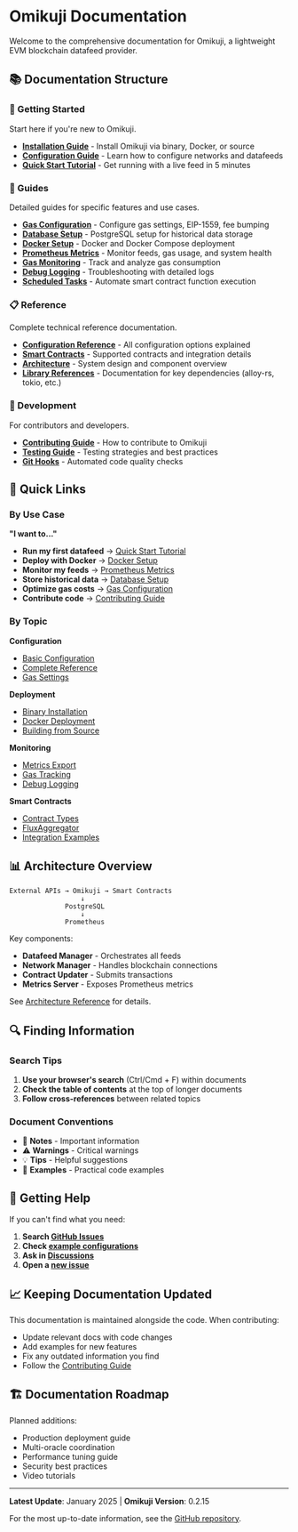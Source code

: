 # Omikuji Documentation

Welcome to the comprehensive documentation for Omikuji, a lightweight EVM blockchain datafeed provider.

## 📚 Documentation Structure

### 🚀 Getting Started
Start here if you're new to Omikuji.

- **[Installation Guide](getting-started/installation.md)** - Install Omikuji via binary, Docker, or source
- **[Configuration Guide](getting-started/configuration.md)** - Learn how to configure networks and datafeeds  
- **[Quick Start Tutorial](getting-started/quickstart.md)** - Get running with a live feed in 5 minutes

### 📖 Guides
Detailed guides for specific features and use cases.

- **[Gas Configuration](guides/gas-configuration.md)** - Configure gas settings, EIP-1559, fee bumping
- **[Database Setup](guides/database-setup.md)** - PostgreSQL setup for historical data storage
- **[Docker Setup](guides/docker-setup.md)** - Docker and Docker Compose deployment
- **[Prometheus Metrics](guides/prometheus-metrics.md)** - Monitor feeds, gas usage, and system health
- **[Gas Monitoring](guides/gas-monitoring.md)** - Track and analyze gas consumption
- **[Debug Logging](guides/debug-logging.md)** - Troubleshooting with detailed logs
- **[Scheduled Tasks](guides/scheduled-tasks.md)** - Automate smart contract function execution

### 📋 Reference
Complete technical reference documentation.

- **[Configuration Reference](reference/configuration.md)** - All configuration options explained
- **[Smart Contracts](reference/contracts.md)** - Supported contracts and integration details
- **[Architecture](reference/architecture.md)** - System design and component overview
- **[Library References](reference/libraries/)** - Documentation for key dependencies (alloy-rs, tokio, etc.)

### 🔧 Development
For contributors and developers.

- **[Contributing Guide](development/contributing.md)** - How to contribute to Omikuji
- **[Testing Guide](development/testing.md)** - Testing strategies and best practices
- **[Git Hooks](development/git-hooks.md)** - Automated code quality checks

## 🎯 Quick Links

### By Use Case

**"I want to..."**

- **Run my first datafeed** → [Quick Start Tutorial](getting-started/quickstart.md)
- **Deploy with Docker** → [Docker Setup](guides/docker-setup.md)
- **Monitor my feeds** → [Prometheus Metrics](guides/prometheus-metrics.md)
- **Store historical data** → [Database Setup](guides/database-setup.md)
- **Optimize gas costs** → [Gas Configuration](guides/gas-configuration.md)
- **Contribute code** → [Contributing Guide](development/contributing.md)

### By Topic

**Configuration**
- [Basic Configuration](getting-started/configuration.md)
- [Complete Reference](reference/configuration.md)
- [Gas Settings](guides/gas-configuration.md)

**Deployment**
- [Binary Installation](getting-started/installation.md#binary-installation)
- [Docker Deployment](guides/docker-setup.md)
- [Building from Source](getting-started/installation.md#building-from-source)

**Monitoring**
- [Metrics Export](guides/prometheus-metrics.md)
- [Gas Tracking](guides/gas-monitoring.md)
- [Debug Logging](guides/debug-logging.md)

**Smart Contracts**
- [Contract Types](reference/contracts.md#supported-contract-types)
- [FluxAggregator](reference/contracts.md#fluxaggregator-interface)
- [Integration Examples](reference/contracts.md#integration-examples)

## 📊 Architecture Overview

```
External APIs → Omikuji → Smart Contracts
                  ↓
              PostgreSQL
                  ↓
              Prometheus
```

Key components:
- **Datafeed Manager** - Orchestrates all feeds
- **Network Manager** - Handles blockchain connections
- **Contract Updater** - Submits transactions
- **Metrics Server** - Exposes Prometheus metrics

See [Architecture Reference](reference/architecture.md) for details.

## 🔍 Finding Information

### Search Tips

1. **Use your browser's search** (Ctrl/Cmd + F) within documents
2. **Check the table of contents** at the top of longer documents
3. **Follow cross-references** between related topics

### Document Conventions

- 📝 **Notes** - Important information
- ⚠️ **Warnings** - Critical warnings
- 💡 **Tips** - Helpful suggestions
- 🔧 **Examples** - Practical code examples

## 🤝 Getting Help

If you can't find what you need:

1. **Search [GitHub Issues](https://github.com/ijonas/omikuji/issues)**
2. **Check [example configurations](https://github.com/ijonas/omikuji/blob/main/example_config.yaml)**
3. **Ask in [Discussions](https://github.com/ijonas/omikuji/discussions)**
4. **Open a [new issue](https://github.com/ijonas/omikuji/issues/new)**

## 📈 Keeping Documentation Updated

This documentation is maintained alongside the code. When contributing:

- Update relevant docs with code changes
- Add examples for new features
- Fix any outdated information you find
- Follow the [Contributing Guide](development/contributing.md)

## 🏗️ Documentation Roadmap

Planned additions:
- Production deployment guide
- Multi-oracle coordination
- Performance tuning guide
- Security best practices
- Video tutorials

---

**Latest Update**: January 2025 | **Omikuji Version**: 0.2.15

For the most up-to-date information, see the [GitHub repository](https://github.com/ijonas/omikuji).